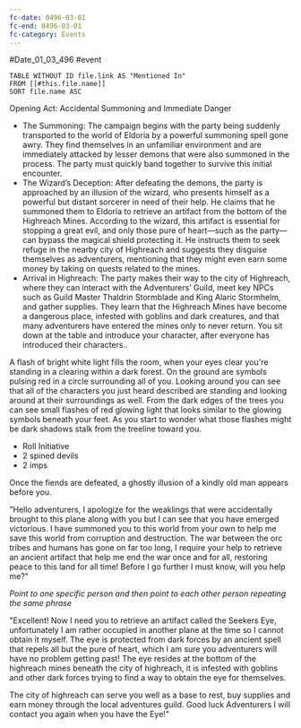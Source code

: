 ```yaml
---
fc-date: 0496-03-01
fc-end: 0496-03-01
fc-category: Events
---
```

#Date_01_03_496 #event



```dataview
TABLE WITHOUT ID file.link AS "Mentioned In"
FROM [[#this.file.name]]
SORT file.name ASC
```

Opening Act: Accidental Summoning and Immediate Danger

- The Summoning: The campaign begins with the party being suddenly transported to the world of Eldoria by a powerful summoning spell gone awry. They find themselves in an unfamiliar environment and are immediately attacked by lesser demons that were also summoned in the process. The party must quickly band together to survive this initial encounter.
- The Wizard’s Deception: After defeating the demons, the party is approached by an illusion of the wizard, who presents himself as a powerful but distant sorcerer in need of their help. He claims that he summoned them to Eldoria to retrieve an artifact from the bottom of the Highreach Mines. According to the wizard, this artifact is essential for stopping a great evil, and only those pure of heart—such as the party—can bypass the magical shield protecting it. He instructs them to seek refuge in the nearby city of Highreach and suggests they disguise themselves as adventurers, mentioning that they might even earn some money by taking on quests related to the mines.
- Arrival in Highreach: The party makes their way to the city of Highreach, where they can interact with the Adventurers’ Guild, meet key NPCs such as Guild Master Thaldrin Stormblade and King Alaric Stormhelm, and gather supplies. They learn that the Highreach Mines have become a dangerous place, infested with goblins and dark creatures, and that many adventurers have entered the mines only to never return.
You sit down at the table and introduce your character, after everyone has introduced their characters..

A flash of bright white light fills the room, when your eyes clear you're standing in a clearing within a dark forest. On the ground are symbols pulsing red in a circle surrounding all of you. Looking around you can see that all of the characters you just heard described are standing and looking around at their surroundings as well. From the dark edges of the trees you can see small flashes of red glowing light that looks similar to the glowing symbols beneath your feet. As you start to wonder what those flashes might be dark shadows stalk from the treeline toward you.

- Roll Initiative
- 2 spined devils
- 2 imps

Once the fiends are defeated, a ghostly illusion of a kindly old man appears before you.

"Hello adventurers, I apologize for the weaklings that were accidentally brought to this plane along with you but I can see that you have emerged victorious. I have summoned you to this world from your own to help me save this world from corruption and destruction. The war between the orc tribes and humans has gone on far too long, I require your help to retrieve an ancient artifact that help me end the war once and for all, restoring peace to this land for all time! Before I go further I must know, will you help me?"

*Point to one specific person and then point to each other person repeating the same phrase*

"Excellent! Now I need you to retrieve an artifact called the Seekers Eye, unfortunately I am rather occupied in another plane at the time so I cannot obtain it myself. The eye is protected from dark forces by an ancient spell that repels all but the pure of heart, which I am sure you adventurers will have no problem getting past! The eye resides at the bottom of the highreach mines beneath the city of highreach, it is infested with goblins and other dark forces trying to find a way to obtain the eye for themselves.

The city of highreach can serve you well as a base to rest, buy supplies and earn money through the local adventures guild. Good luck Adventurers I will contact you again when you have the Eye!"
